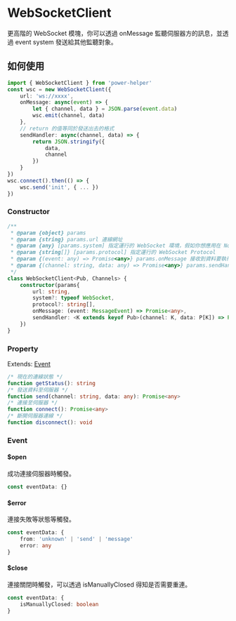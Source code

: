 # WebSocketClient

更高階的 WebSocket 模塊，你可以透過 onMessage 監聽伺服器方的訊息，並透過 event system 發送給其他監聽對象。

## 如何使用

```ts
import { WebSocketClient } from 'power-helper'
const wsc = new WebSocketClient({
    url: 'ws://xxxx',
    onMessage: async(event) => {
        let { channel, data } = JSON.parse(event.data)
        wsc.emit(channel, data)
    },
    // return 的值等同於發送出去的格式
    sendHandler: async(channel, data) => {
        return JSON.stringify({
            data,
            channel
        })
    }
})
wsc.connect().then(() => {
    wsc.send('init', { ... })
})
```

### Constructor

```ts
/**
 * @param {object} params
 * @param {string} params.url 連線網址
 * @param {any} [params.system] 指定運行的 WebSocket 環境，假如你想應用在 NodeJs 上必須設定此參數
 * @param {string[]} [params.protocol] 指定運行的 WebSocket Protocol
 * @param {(event: any) => Promise<any>} params.onMessage 接收到資料要執行什麼事
 * @param {(channel: string, data: any) => Promise<any>} params.sendHandler 發送資料前進行資料轉換
 */
class WebSocketClient<Pub, Channels> {
    constructor(params{
        url: string,
        system?: typeof WebSocket,
        protocol?: string[],
        onMessage: (event: MessageEvent) => Promise<any>,
        sendHandler: <K extends keyof Pub>(channel: K, data: P[K]) => Promise<any>
    })
}
```

### Property

Extends: [Event](./event.md)

```ts
/* 現在的連線狀態 */
function getStatus(): string
/* 發送資料至伺服器 */
function send(channel: string, data: any): Promise<any>
/* 連接至伺服器 */
function connect(): Promise<any>
/* 斷開伺服器連線 */
function disconnect(): void
```

### Event

#### $open

成功連接伺服器時觸發。

```ts
const eventData: {}
```

#### $error

連接失敗等狀態等觸發。

```ts
const eventData: {
    from: 'unknown' | 'send' | 'message'
    error: any
}
```

#### $close

連接關閉時觸發，可以透過 isManuallyClosed 得知是否需要重連。

```ts
const eventData: {
    isManuallyClosed: boolean
}
```
